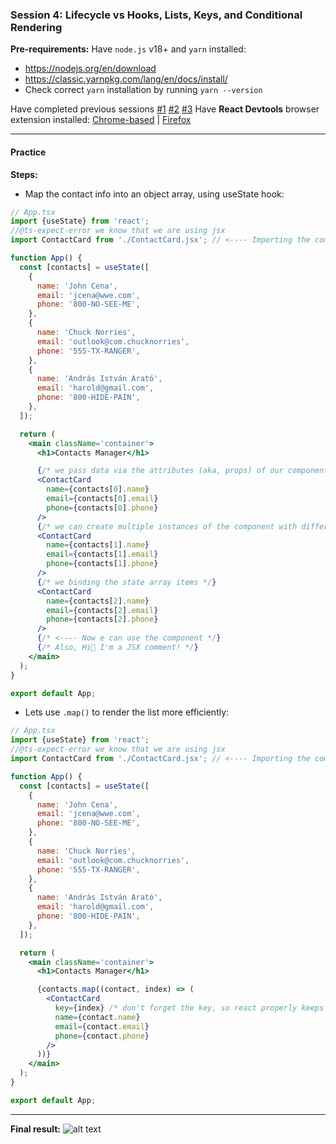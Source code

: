 ### **Session 4: Lifecycle vs Hooks, Lists, Keys, and Conditional Rendering**

**Pre-requirements:**
Have `node.js` v18+ and `yarn` installed:

- https://nodejs.org/en/download
- https://classic.yarnpkg.com/lang/en/docs/install/
- Check correct `yarn` installation by running `yarn --version`

Have completed previous sessions [#1](SESSION1.md) [#2](SESSION2.md) [#3](SESSION3.md)
Have **React Devtools** browser extension installed: [Chrome-based](https://chromewebstore.google.com/detail/react-developer-tools/fmkadmapgofadopljbjfkapdkoienihi) | [Firefox](https://addons.mozilla.org/en-US/firefox/addon/react-devtools/)

---

#### Practice

**Steps:**

- Map the contact info into an object array, using useState hook:
```jsx
// App.tsx
import {useState} from 'react';
//@ts-expect-error we know that we are using jsx
import ContactCard from './ContactCard.jsx'; // <---- Importing the component we created previous

function App() {
  const [contacts] = useState([
    {
      name: 'John Cena',
      email: 'jcena@wwe.com',
      phone: '800-NO-SEE-ME',
    },
    {
      name: 'Chuck Norries',
      email: 'outlook@com.chucknorries',
      phone: '555-TX-RANGER',
    },
    {
      name: 'András István Arató',
      email: 'harold@gmail.com',
      phone: '800-HIDE-PAIN',
    },
  ]);

  return (
    <main className='container'>
      <h1>Contacts Manager</h1>

      {/* we pass data via the attributes (aka, props) of our component */}
      <ContactCard
        name={contacts[0].name}
        email={contacts[0].email}
        phone={contacts[0].phone}
      />
      {/* we can create multiple instances of the component with different props*/}
      <ContactCard
        name={contacts[1].name}
        email={contacts[1].email}
        phone={contacts[1].phone}
      />
      {/* we binding the state array items */}
      <ContactCard
        name={contacts[2].name}
        email={contacts[2].email}
        phone={contacts[2].phone}
      />
      {/* <---- Now e can use the component */}
      {/* Also, Hi👋 I'm a JSX comment! */}
    </main>
  );
}

export default App;
```

- Lets use `.map()` to render the list more efficiently:
```jsx
// App.tsx
import {useState} from 'react';
//@ts-expect-error we know that we are using jsx
import ContactCard from './ContactCard.jsx'; // <---- Importing the component we created previous

function App() {
  const [contacts] = useState([
    {
      name: 'John Cena',
      email: 'jcena@wwe.com',
      phone: '800-NO-SEE-ME',
    },
    {
      name: 'Chuck Norries',
      email: 'outlook@com.chucknorries',
      phone: '555-TX-RANGER',
    },
    {
      name: 'András István Arató',
      email: 'harold@gmail.com',
      phone: '800-HIDE-PAIN',
    },
  ]);

  return (
    <main className='container'>
      <h1>Contacts Manager</h1>

      {contacts.map((contact, index) => (
        <ContactCard
          key={index} /* don't forget the key, so react properly keeps track of mutation that require rerender */
          name={contact.name}
          email={contact.email}
          phone={contact.phone}
        />
      ))}
    </main>
  );
}

export default App;
```


---

**Final result:**
![alt text](SESSION4-RESULT.png)